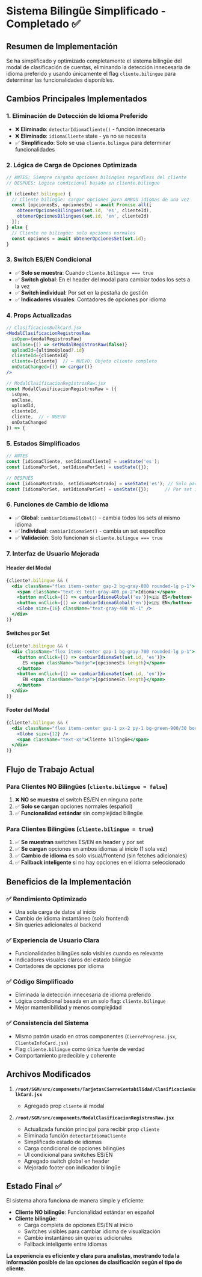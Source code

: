 # Sistema Bilingüe Simplificado - Completado ✅

## Resumen de Implementación

Se ha simplificado y optimizado completamente el sistema bilingüe del modal de clasificación de cuentas, eliminando la detección innecesaria de idioma preferido y usando únicamente el flag `cliente.bilingue` para determinar las funcionalidades disponibles.

## Cambios Principales Implementados

### 1. **Eliminación de Detección de Idioma Preferido**
- ❌ **Eliminado**: `detectarIdiomaCliente()` - función innecesaria
- ❌ **Eliminado**: `idiomaCliente` state - ya no se necesita
- ✅ **Simplificado**: Solo se usa `cliente.bilingue` para determinar funcionalidades

### 2. **Lógica de Carga de Opciones Optimizada**
```javascript
// ANTES: Siempre cargaba opciones bilingües regardless del cliente
// DESPUÉS: Lógica condicional basada en cliente.bilingue

if (cliente?.bilingue) {
  // Cliente bilingüe: cargar opciones para AMBOS idiomas de una vez
  const [opcionesEs, opcionesEn] = await Promise.all([
    obtenerOpcionesBilingues(set.id, 'es', clienteId),
    obtenerOpcionesBilingues(set.id, 'en', clienteId)
  ]);
} else {
  // Cliente no bilingüe: solo opciones normales
  const opciones = await obtenerOpcionesSet(set.id);
}
```

### 3. **Switch ES/EN Condicional**
- ✅ **Solo se muestra**: Cuando `cliente.bilingue === true`
- ✅ **Switch global**: En el header del modal para cambiar todos los sets a la vez
- ✅ **Switch individual**: Por set en la pestaña de gestión
- ✅ **Indicadores visuales**: Contadores de opciones por idioma

### 4. **Props Actualizadas**
```jsx
// ClasificacionBulkCard.jsx
<ModalClasificacionRegistrosRaw
  isOpen={modalRegistrosRaw}
  onClose={() => setModalRegistrosRaw(false)}
  uploadId={ultimoUpload?.id}
  clienteId={clienteId}
  cliente={cliente}  // ← NUEVO: Objeto cliente completo
  onDataChanged={() => cargar()}
/>

// ModalClasificacionRegistrosRaw.jsx
const ModalClasificacionRegistrosRaw = ({ 
  isOpen, 
  onClose, 
  uploadId, 
  clienteId, 
  cliente,  // ← NUEVO
  onDataChanged 
}) => {
```

### 5. **Estados Simplificados**
```javascript
// ANTES
const [idiomaCliente, setIdiomaCliente] = useState('es');
const [idiomaPorSet, setIdiomaPorSet] = useState({});

// DESPUÉS  
const [idiomaMostrado, setIdiomaMostrado] = useState('es'); // Solo para UI
const [idiomaPorSet, setIdiomaPorSet] = useState({});      // Por set individual
```

### 6. **Funciones de Cambio de Idioma**
- ✅ **Global**: `cambiarIdiomaGlobal()` - cambia todos los sets al mismo idioma
- ✅ **Individual**: `cambiarIdiomaSet()` - cambia un set específico
- ✅ **Validación**: Solo funcionan si `cliente.bilingue === true`

### 7. **Interfaz de Usuario Mejorada**

#### Header del Modal
```jsx
{cliente?.bilingue && (
  <div className="flex items-center gap-2 bg-gray-800 rounded-lg p-1">
    <span className="text-xs text-gray-400 px-2">Idioma:</span>
    <button onClick={() => cambiarIdiomaGlobal('es')}>🇪🇸 ES</button>
    <button onClick={() => cambiarIdiomaGlobal('en')}>🇺🇸 EN</button>
    <Globe size={16} className="text-gray-400 ml-1" />
  </div>
)}
```

#### Switches por Set
```jsx
{cliente?.bilingue && (
  <div className="flex items-center gap-1 bg-gray-700 rounded-lg p-1">
    <button onClick={() => cambiarIdiomaSet(set.id, 'es')}>
      ES <span className="badge">{opcionesEs.length}</span>
    </button>
    <button onClick={() => cambiarIdiomaSet(set.id, 'en')}>
      EN <span className="badge">{opcionesEn.length}</span>
    </button>
  </div>
)}
```

#### Footer del Modal
```jsx
{cliente?.bilingue && (
  <div className="flex items-center gap-1 px-2 py-1 bg-green-900/30 border border-green-700/50 rounded text-green-300">
    <Globe size={12} />
    <span className="text-xs">Cliente bilingüe</span>
  </div>
)}
```

## Flujo de Trabajo Actual

### Para Clientes NO Bilingües (`cliente.bilingue = false`)
1. ❌ **NO se muestra** el switch ES/EN en ninguna parte
2. ✅ **Solo se cargan** opciones normales (español)
3. ✅ **Funcionalidad estándar** sin complejidad bilingüe

### Para Clientes Bilingües (`cliente.bilingue = true`)
1. ✅ **Se muestran** switches ES/EN en header y por set
2. ✅ **Se cargan** opciones en ambos idiomas al inicio (1 sola vez)
3. ✅ **Cambio de idioma** es solo visual/frontend (sin fetches adicionales)
4. ✅ **Fallback inteligente** si no hay opciones en el idioma seleccionado

## Beneficios de la Implementación

### ✅ **Rendimiento Optimizado**
- Una sola carga de datos al inicio
- Cambio de idioma instantáneo (solo frontend)
- Sin queries adicionales al backend

### ✅ **Experiencia de Usuario Clara**
- Funcionalidades bilingües solo visibles cuando es relevante
- Indicadores visuales claros del estado bilingüe
- Contadores de opciones por idioma

### ✅ **Código Simplificado**
- Eliminada la detección innecesaria de idioma preferido
- Lógica condicional basada en un solo flag: `cliente.bilingue`
- Mejor mantenibilidad y menos complejidad

### ✅ **Consistencia del Sistema**
- Mismo patrón usado en otros componentes (`CierreProgreso.jsx`, `ClienteInfoCard.jsx`)
- Flag `cliente.bilingue` como única fuente de verdad
- Comportamiento predecible y coherente

## Archivos Modificados

1. **`/root/SGM/src/components/TarjetasCierreContabilidad/ClasificacionBulkCard.jsx`**
   - Agregado prop `cliente` al modal

2. **`/root/SGM/src/components/ModalClasificacionRegistrosRaw.jsx`**
   - Actualizada función principal para recibir prop `cliente`
   - Eliminada función `detectarIdiomaCliente`
   - Simplificado estado de idiomas
   - Carga condicional de opciones bilingües
   - UI condicional para switches ES/EN
   - Agregado switch global en header
   - Mejorado footer con indicador bilingüe

## Estado Final ✅

El sistema ahora funciona de manera simple y eficiente:

- **Cliente NO bilingüe**: Funcionalidad estándar en español
- **Cliente bilingüe**: 
  - Carga completa de opciones ES/EN al inicio
  - Switches visibles para cambiar idioma de visualización
  - Cambio instantáneo sin queries adicionales
  - Fallback inteligente entre idiomas

**La experiencia es eficiente y clara para analistas, mostrando toda la información posible de las opciones de clasificación según el tipo de cliente.**
